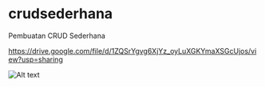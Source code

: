 # crudsederhana
Pembuatan CRUD Sederhana

https://drive.google.com/file/d/1ZQSrYgvg6XjYz_oyLuXGKYmaXSGcUjos/view?usp=sharing

![Alt text](https://drive.google.com/file/d/19iyT8womKf9VP9lEJ-1pLIJJJugnFlwQ/view?usp=sharing/vendor.jpg "Optional title")
